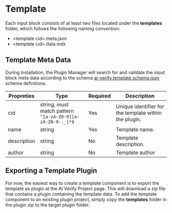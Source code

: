 # Template

Each input block consists of at least two files located under the **templates** folder, which follows the following naming convention:

* \<template cid\>.meta.json
* \<template cid\>.data.mdx

## Template Meta Data

During installation, the Plugin Manager will search for and validate the input block meta data according to the schema [ai-verify.template.schema.json](../../schemas/ai-verify.template.schema.json) schema definitions.

| Propreties | Type | Required | Description |
| ---------- | ---- | -------- | ----------- |
| cid | string, must match pattern `^[a-zA-Z0-9][a-zA-Z0-9-._]*$` | Yes | Unique identifier for the template within the plugin. |
| name | string | Yes | Template name. |
| description | string | No | Template description. |
| author | string | No | Template author |

## Exporting a Template Plugin

For now, the easiest way to create a template component is to export the template as plugin at the AI Verify Project page. This will download a zip file that contains a plugin containing the template data. To add the template component to an existing plugin project, simply copy the **templates** folder in the plugin zip to the target plugin folder. 
